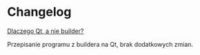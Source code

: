 # Changelog

[Dlaczego Qt, a nie builder?](../dlaczego-qt.md)

Przepisanie programu z buildera na Qt, brak dodatkowych zmian.
